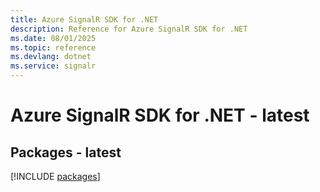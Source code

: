 ```yaml
---
title: Azure SignalR SDK for .NET
description: Reference for Azure SignalR SDK for .NET
ms.date: 08/01/2025
ms.topic: reference
ms.devlang: dotnet
ms.service: signalr
---
```

# Azure SignalR SDK for .NET - latest
## Packages - latest
[!INCLUDE [packages](signalr-index.md)]